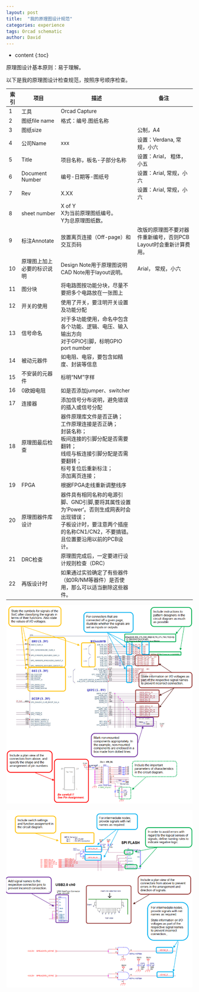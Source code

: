 ```yaml
---
layout: post
title:  "我的原理图设计规范"
categories: experience
tags: Orcad schematic
author: David
---
```


* content
{:toc}

原理图设计基本原则：易于理解。

以下是我的原理图设计检查规范，按照序号顺序检查。

| 索引 | 项目 | 描述 | 备注 |
|---|---|---|---|
| 1 | 工具 | Orcad Capture |  |
| 2 | 图纸file name | 格式：编号.图纸名称 |  |
| 3 | 图纸size | | 公制，A4 |
| 4 | 公司Name | xxx | 设置：Verdana, 常规，小六 |
| 5 | Title | 项目名称，板名-子部分名称 | 设置：Arial， 粗体，小五 |
| 6 | Document Number | 编号-日期等-图纸号 | 设置：Arial, 常规，小六 |
| 7 | Rev | X.XX | 设置：Arial, 常规，小六 |
| 8 | sheet number | X of Y <br> X为当前原理图纸编号。<br> Y为总原理图纸数。 |  |
| 9 | 标注Annotate | 放置离页连接（Off-page）和交互页码 | 改版的原理图不要对器件重新编号，否则PCB Layout时会重新计算费用。|
| 10 | 原理图上加上必要的标识说明 | Design Note用于原理图说明 <br>CAD Note用于layout说明。| Arial， 常规，小六 |
| 11 | 图分块 | 将电路图按功能分块，尽量不要把多个电路放在一张图上 |  |
| 12 | 开关的使用 | 使用了开关，要注明开关设置及功能分配 |  |
| 13 | 信号命名 | 对于多功能使用，命名中包含各个功能、逻辑、电压、输入输出方向<br>对于GPIO引脚，标明GPIO port number |  |
| 14 | 被动元器件 | 如电阻、电容，要包含如精度、封装等信息 |  |
| 15 | 不安装的元器件 | 标明“NM”字样 |  |
| 16 | 0欧姆电阻 | 如是否添加jumper、switcher |  |
| 17 | 连接器 | 添加信号分布说明，避免错误的插入或信号分配 |  |
| 18 | 原理图最后检查 | 器件原理库文件是否正确； <br>工作原理连接是否正确； <br> 封装名称； <br> 板间连接的引脚分配是否需要翻转； <br>线缆与板连接引脚分配是否需要翻转； <br>标号复位后重新标注； <br>添加离页连接； |  |
| 19 | FPGA | 根据FPGA走线重新调整线序 |  |
| 20 | 原理图器件库设计 | 器件具有相同名称的电源引脚、GND引脚,要将其属性设置为’Power‘。否则生成网表时会出现错误；<br> 子板设计时，要注意两个插座的名称CN1/CN2，不要搞错。且位置要沿用以前的PCB设计。|  |
| 21 | DRC检查 | 原理图完成后，一定要进行设计规则检查（DRC） |  |
| 22 | 再版设计时 | 如果通过实验确定了有些器件（如0R/NM等器件）是否使用，那么可以适当删除这些器件。|  |


![原理图设计注意点-1](https://github.com/titron/titron.github.io/raw/master/img/2019-10-18-schematic_1.png)

![原理图设计注意点-2](https://github.com/titron/titron.github.io/raw/master/img/2019-10-18-schematic_2.png)